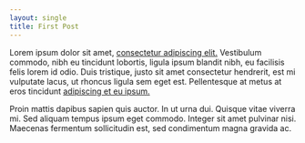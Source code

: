 ```yaml
---
layout: single
title: First Post
---
```


Lorem ipsum dolor sit amet, [consectetur adipiscing elit.](http://asdf.com) Vestibulum commodo, nibh eu tincidunt lobortis, ligula ipsum blandit nibh, eu facilisis felis lorem id odio. Duis tristique, justo sit amet consectetur hendrerit, est mi vulputate lacus, ut rhoncus ligula sem eget est. Pellentesque at metus at eros tincidunt [adipiscing et eu ipsum.](http://google.com)

Proin mattis dapibus sapien quis auctor. In ut urna dui. Quisque vitae viverra mi. Sed aliquam tempus ipsum eget commodo. Integer sit amet pulvinar nisi. Maecenas fermentum sollicitudin est, sed condimentum magna gravida ac. 